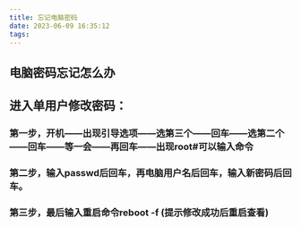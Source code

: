 ```yaml
---
title: 忘记电脑密码
date: 2023-06-09 16:35:12
tags:
---
```

## 电脑密码忘记怎么办

## 进入单用户修改密码：
### 第一步，开机——出现引导选项——选第三个——回车——选第二个——回车——等一会——再回车——出现root#可以输入命令
### 第二步，输入passwd后回车，再电脑用户名后回车，输入新密码后回车。
### 第三步，最后输入重启命令reboot -f   (提示修改成功后重启查看)
